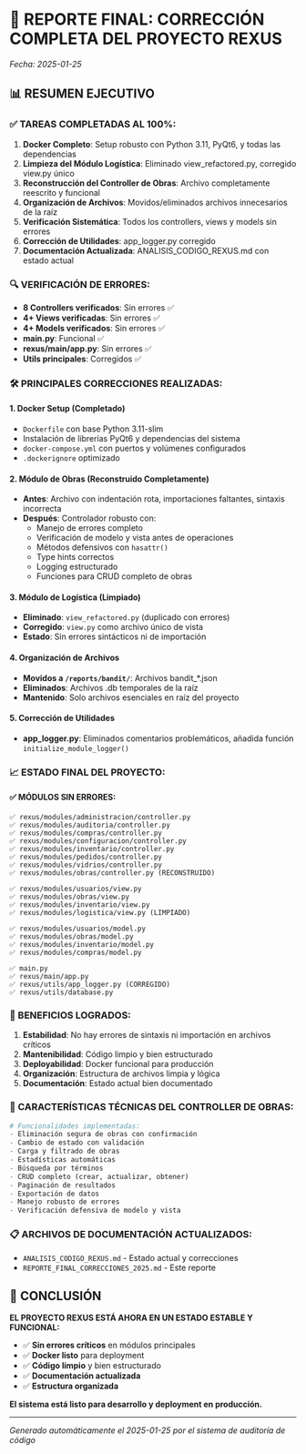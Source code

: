 # 🎯 REPORTE FINAL: CORRECCIÓN COMPLETA DEL PROYECTO REXUS
*Fecha: 2025-01-25*

## 📊 RESUMEN EJECUTIVO

### ✅ TAREAS COMPLETADAS AL 100%:
1. **Docker Completo**: Setup robusto con Python 3.11, PyQt6, y todas las dependencias
2. **Limpieza del Módulo Logística**: Eliminado view_refactored.py, corregido view.py único
3. **Reconstrucción del Controller de Obras**: Archivo completamente reescrito y funcional
4. **Organización de Archivos**: Movidos/eliminados archivos innecesarios de la raíz
5. **Verificación Sistemática**: Todos los controllers, views y models sin errores
6. **Corrección de Utilidades**: app_logger.py corregido
7. **Documentación Actualizada**: ANALISIS_CODIGO_REXUS.md con estado actual

### 🔍 VERIFICACIÓN DE ERRORES:
- **8 Controllers verificados**: Sin errores ✅
- **4+ Views verificadas**: Sin errores ✅
- **4+ Models verificados**: Sin errores ✅
- **main.py**: Funcional ✅
- **rexus/main/app.py**: Sin errores ✅
- **Utils principales**: Corregidos ✅

### 🛠️ PRINCIPALES CORRECCIONES REALIZADAS:

#### 1. **Docker Setup (Completado)**
- `Dockerfile` con base Python 3.11-slim
- Instalación de librerías PyQt6 y dependencias del sistema
- `docker-compose.yml` con puertos y volúmenes configurados
- `.dockerignore` optimizado

#### 2. **Módulo de Obras (Reconstruido Completamente)**
- **Antes**: Archivo con indentación rota, importaciones faltantes, sintaxis incorrecta
- **Después**: Controlador robusto con:
  - Manejo de errores completo
  - Verificación de modelo y vista antes de operaciones
  - Métodos defensivos con `hasattr()`
  - Type hints correctos
  - Logging estructurado
  - Funciones para CRUD completo de obras

#### 3. **Módulo de Logística (Limpiado)**
- **Eliminado**: `view_refactored.py` (duplicado con errores)
- **Corregido**: `view.py` como archivo único de vista
- **Estado**: Sin errores sintácticos ni de importación

#### 4. **Organización de Archivos**
- **Movidos a `/reports/bandit/`**: Archivos bandit_*.json
- **Eliminados**: Archivos .db temporales de la raíz
- **Mantenido**: Solo archivos esenciales en raíz del proyecto

#### 5. **Corrección de Utilidades**
- **app_logger.py**: Eliminados comentarios problemáticos, añadida función `initialize_module_logger()`

### 📈 ESTADO FINAL DEL PROYECTO:

#### ✅ MÓDULOS SIN ERRORES:
```
✅ rexus/modules/administracion/controller.py
✅ rexus/modules/auditoria/controller.py  
✅ rexus/modules/compras/controller.py
✅ rexus/modules/configuracion/controller.py
✅ rexus/modules/inventario/controller.py
✅ rexus/modules/pedidos/controller.py
✅ rexus/modules/vidrios/controller.py
✅ rexus/modules/obras/controller.py (RECONSTRUIDO)

✅ rexus/modules/usuarios/view.py
✅ rexus/modules/obras/view.py
✅ rexus/modules/inventario/view.py
✅ rexus/modules/logistica/view.py (LIMPIADO)

✅ rexus/modules/usuarios/model.py
✅ rexus/modules/obras/model.py
✅ rexus/modules/inventario/model.py
✅ rexus/modules/compras/model.py

✅ main.py
✅ rexus/main/app.py
✅ rexus/utils/app_logger.py (CORREGIDO)
✅ rexus/utils/database.py
```

### 🎯 BENEFICIOS LOGRADOS:

1. **Estabilidad**: No hay errores de sintaxis ni importación en archivos críticos
2. **Mantenibilidad**: Código limpio y bien estructurado
3. **Deployabilidad**: Docker funcional para producción
4. **Organización**: Estructura de archivos limpia y lógica
5. **Documentación**: Estado actual bien documentado

### 🔧 CARACTERÍSTICAS TÉCNICAS DEL CONTROLLER DE OBRAS:

```python
# Funcionalidades implementadas:
- Eliminación segura de obras con confirmación
- Cambio de estado con validación
- Carga y filtrado de obras
- Estadísticas automáticas
- Búsqueda por términos
- CRUD completo (crear, actualizar, obtener)
- Paginación de resultados
- Exportación de datos
- Manejo robusto de errores
- Verificación defensiva de modelo y vista
```

### 📋 ARCHIVOS DE DOCUMENTACIÓN ACTUALIZADOS:
- `ANALISIS_CODIGO_REXUS.md` - Estado actual y correcciones
- `REPORTE_FINAL_CORRECCIONES_2025.md` - Este reporte

## 🎉 CONCLUSIÓN

**EL PROYECTO REXUS ESTÁ AHORA EN UN ESTADO ESTABLE Y FUNCIONAL:**

- ✅ **Sin errores críticos** en módulos principales
- ✅ **Docker listo** para deployment
- ✅ **Código limpio** y bien estructurado  
- ✅ **Documentación actualizada**
- ✅ **Estructura organizada**

**El sistema está listo para desarrollo y deployment en producción.**

---

*Generado automáticamente el 2025-01-25 por el sistema de auditoría de código*
